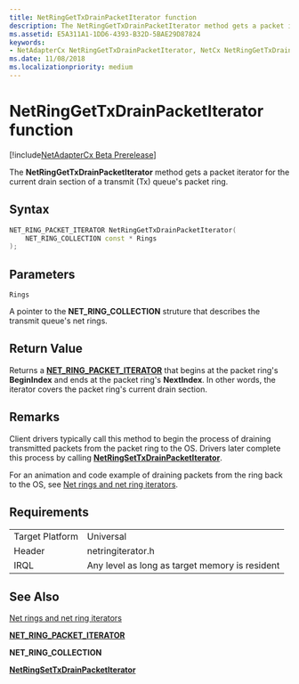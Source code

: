 ```yaml
---
title: NetRingGetTxDrainPacketIterator function
description: The NetRingGetTxDrainPacketIterator method gets a packet iterator for the current drain section of a transmit (Tx) queue's packet ring.
ms.assetid: E5A311A1-1DD6-4393-B32D-5BAE29D87824
keywords:
- NetAdapterCx NetRingGetTxDrainPacketIterator, NetCx NetRingGetTxDrainPacketIterator
ms.date: 11/08/2018
ms.localizationpriority: medium
---
```


# NetRingGetTxDrainPacketIterator function

[!include[NetAdapterCx Beta Prerelease](../netcx-beta-prerelease.md)]

The **NetRingGetTxDrainPacketIterator** method gets a packet iterator for the current drain section of a transmit (Tx) queue's packet ring.

## Syntax

```cpp
NET_RING_PACKET_ITERATOR NetRingGetTxDrainPacketIterator(
    NET_RING_COLLECTION const * Rings
);
```

## Parameters

`Rings`

A pointer to the **NET_RING_COLLECTION** struture that describes the transmit queue's net rings.

## Return Value

Returns a [**NET_RING_PACKET_ITERATOR**](net-ring-packet-iterator.md) that begins at the packet ring's **BeginIndex** and ends at the packet ring's **NextIndex**. In other words, the iterator covers the packet ring's current drain section. 

## Remarks

Client drivers typically call this method to begin the process of draining transmitted packets from the packet ring to the OS. Drivers later complete this process by calling [**NetRingSetTxDrainPacketIterator**](netringsettxdrainpacketiterator.md).

For an animation and code example of draining packets from the ring back to the OS, see [Net rings and net ring iterators](net-rings-and-net-ring-iterators.md).

## Requirements

|  |  |
| --- | --- |
| Target Platform | Universal |
| Header | netringiterator.h |
| IRQL | Any level as long as target memory is resident |

## See Also

[Net rings and net ring iterators](net-rings-and-net-ring-iterators.md)

[**NET_RING_PACKET_ITERATOR**](net-ring-packet-iterator.md)

**NET_RING_COLLECTION**

[**NetRingSetTxDrainPacketIterator**](netringsettxdrainpacketiterator.md)